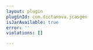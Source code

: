 ```yaml
---
layout: plugin
pluginId: com.dictanova.jcasgen
isJarAvailable: true
error: ''
violations: []

---
```

